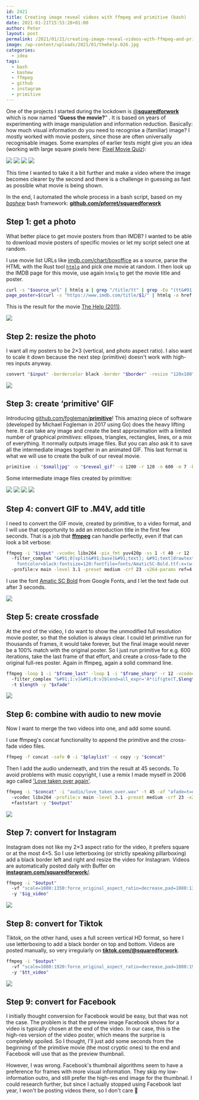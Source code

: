 ```yaml
---
id: 2421
title: Creating image reveal videos with ffmpeg and primitive (bash)
date: 2021-01-21T15:53:28+01:00
author: Peter
layout: post
permalink: /2021/01/21/creating-image-reveal-videos-with-ffmpeg-and-primitive/
image: /wp-content/uploads/2021/01/thehelp.026.jpg
categories:
  - idea
tags:
  - bash
  - bashew
  - ffmpeg
  - github
  - instagram
  - primitive
---
```

One of the projects I started during the lockdown is [@**squaredforwork**](https://www.instagram.com/squaredforwork/) 
which is now named &#8220;**Guess the movie?**&#8221; . 
It is based on years of experimenting with image manipulation and information reduction. 
Basically: how much visual information do you need to recognise a (familiar) image? 
I mostly worked with movie posters, since those are often universally recognisable images. 
Some examples of earlier tests might give you an idea (working with large square pixels here: 
[Pixel Movie Quiz](https://blog.forret.com/2020/05/07/making-the-pixel-movie-quiz/)):

![](https://blog.forret.com/wp-content/uploads/2021/01/avatar.c39f.20-M16C16G20-300x300.jpg)
![](https://blog.forret.com/wp-content/uploads/2021/01/american.5f4f.32-M8G20-300x300.jpg)
![](https://blog.forret.com/wp-content/uploads/2021/01/Batman2.4a6b.20-M16C16G20-300x300.jpg)
![](https://blog.forret.com/wp-content/uploads/2021/01/Ghostbus.ed6f.10-M8C16G20-300x300.jpg)


This time I wanted to take it a bit further and make a video where the image becomes clearer by the second 
and there is a challenge in guessing as fast as possible what movie is being shown. 

In the end, I automated the whole process in a bash script, based on my 
_[bashew](https://github.com/pforret/bashew)_ bash framework: [**github.com/pforret/squaredforwork**](https://github.com/pforret/squaredforwork)

## Step 1: get a photo

What better place to get movie posters from than IMDB? I wanted to be able to download movie posters of specific movies or let my script select one at random.

I use movie list URLs like [imdb.com/chart/boxoffice](https://www.imdb.com/chart/boxoffice) as a source, parse the HTML with the Rust tool [`htmlq`](https://github.com/mgdm/htmlq) and pick one movie at random. I then look up the IMDB page for this movie, use again `htmlq` to get the movie title and poster. 

```bash
curl -s "$source_url" | htmlq a | grep "/title/tt" | grep -Eo "(tt&#91;0-9]+)" | sort -u | shuf -n 1
page_poster=$(curl -s "https://www.imdb.com/title/$1/" | htmlq -a href a | grep /title | grep mediaviewer | head -1)
```


This is the result for the movie [The Help (2011)](https://www.imdb.com/title/tt1454029).

![](https://blog.forret.com/wp-content/uploads/2021/01/tt1454029.the-help-691x1024.jpg)

## Step 2: resize the photo

I want all my posters to be 2&#215;3 (vertical, and photo aspect ratio). 
I also want to scale it down because the next step (primitive) doesn't work with high-res inputs anyway.

```bash
convert "$input" -bordercolor black -border "$border" -resize "120x180"^ -gravity center -crop "120x180+0+0" +repage "$output"
```

![](https://blog.forret.com/wp-content/uploads/2021/01/the-help.small_.jpg)

## Step 3: create &#8216;primitive' GIF

Introducing [github.com/fogleman/**primitive**](https://github.com/fogleman/primitive)! 
This amazing piece of software (developed by Michael Fogleman in 2017 using Go) does the heavy lifting here. 
It can take any image and create the best approximation with a limited number of graphical _primitives_: 
ellipses, triangles, rectangles, lines, or a mix of everything. It normally outputs image files. 
But you can also ask it to save all the intermediate images together in an animated GIF. 
This last format is what we will use to create the bulk of our reveal movie.

```bash
primitive -i "$smalljpg" -o "$reveal_gif" -s 1200 -r 120 -n 600 -m 7 -bg FFFFFF
```

Some intermediate image files created by primitive:

![](https://blog.forret.com/wp-content/uploads/2021/01/thehelp.001-200x300.jpg) ![](https://blog.forret.com/wp-content/uploads/2021/01/thehelp.016-200x300.jpg)
![](https://blog.forret.com/wp-content/uploads/2021/01/thehelp.026-200x300.jpg) ![](https://blog.forret.com/wp-content/uploads/2021/01/thehelp.036-200x300.jpg)


## Step 4: convert GIF to .M4V, add title

I need to convert the GIF movie, created by primitive, to a video format, 
and I will use that opportunity to add an introduction title in the first few seconds. 
That is a job that [**ffmpeg**](https://ffmpeg.org/) can handle perfectly, even if that can look a bit verbose:

```bash
ffmpeg -i "$input" -vcodec libx264 -pix_fmt yuv420p -ss 1 -t 40 -r 12 
  -filter_complex "&#91;0]split&#91;base]&#91;text]; &#91;text]drawtext=text='$opening': 
    fontcolor=black:fontsize=120:fontfile=fonts/AmaticSC-Bold.ttf:x=(w-text_w)/2:y=(h-text_h)/2,format=yuv420p,fade=t=out:st=3:d=1:alpha=1&#91;subtitles]; &#91;base]&#91;subtitles]overlay" 
  -profile:v main -level 3.1 -preset medium -crf 23 -x264-params ref=4 -movflags +faststart -y "$output"
```

I use the font [Amatic SC Bold](https://fonts.google.com/specimen/Amatic+SC) from Google Fonts, 
and I let the text fade out after 3 seconds.

![](https://blog.forret.com/wp-content/uploads/2021/01/the-help.intro_-683x1024.gif)

## Step 5: create crossfade

At the end of the video, I do want to show the unmodified full resolution movie poster, so that the solution is always clear. I could let primitive run for thousands of frames, it would take forever, but the final image would never be a 100% match with the original poster. So I just run primitive for e.g. 600 iterations, take the last frame of that effort, and create a cross-fade to the original full-res poster. Again in ffmpeg, again a solid command line.

```bash
ffmpeg -loop 1 -i "$frame_last" -loop 1 -i "$frame_sharp" -r 12 -vcodec libx264 -pix_fmt yuv420p 
  -filter_complex "&#91;1:v]&#91;0:v]blend=all_expr='A*(if(gte(T,$length),1,T/$length))+B*(1-(if(gte(T,$length),1,T/$length)))'" 
  -t $length -y "$xfade"
```

![](https://blog.forret.com/wp-content/uploads/2021/01/the-help.xfade_.gif)

## Step 6: combine with audio to new movie

Now I want to merge the two videos into one, and add some sound. 

I use ffmpeg's concat functionality to append the primitive and the cross-fade video files.

```bash
ffmpeg -f concat -safe 0 -i "$playlist" -c copy -y "$concat"
```

Then I add the audio underneath, and trim the result at 45 seconds. 
To avoid problems with music copyright, I use a remix I made myself in 2006 ago called 
['Love taken over again'](https://soundcloud.com/pforret/mashup-12-love-taken-over-again).


```bash
ffmpeg -i "$concat" -i "audio/love_taken_over.wav" -t 45 -af "afade=t=out:st=40:d=5" 
  -vcodec libx264 -profile:v main -level 3.1 -preset medium -crf 23 -x264-params ref=4 -movflags 
  +faststart -y "$output"
```

![](https://blog.forret.com/wp-content/uploads/2021/01/thehelp.gif)

## Step 7: convert for Instagram

Instagram does not like my 2&#215;3 aspect ratio for the video, it prefers square or at the most 4&#215;5. So I use letterboxing (or strictly speaking pillarboxing) add a black border left and right and resize the video for Instagram. Videos are automatically posted daily with Buffer on [**instagram.com/squaredforwork**/](https://www.instagram.com/squaredforwork/).

```bash
ffmpeg -i "$output" 
  -vf "scale=1080:1350:force_original_aspect_ratio=decrease,pad=1080:1350:(ow-iw)/2:(oh-ih)/2" 
  -y "$ig_video"
```

![](https://blog.forret.com/wp-content/uploads/2021/01/the-help.ig_.gif)

## Step 8: convert for Tiktok

Tiktok, on the other hand, uses a full screen vertical HD format, so here I use letterboxing to add a black border on top and bottom. Videos are posted manually, so very irregularly on [**tiktok.com/@squaredforwork**](https://www.tiktok.com/@squaredforwork). 

```bash
ffmpeg -i "$output" 
  -vf "scale=1080:1920:force_original_aspect_ratio=decrease,pad=1080:1920:(ow-iw)/2:(oh-ih)/2" 
  -y "$tt_video"
```

![](https://blog.forret.com/wp-content/uploads/2021/01/the-help.tt_.gif)

## Step 9: convert for Facebook

I initially thought conversion for Facebook would be easy, but that was not the case. 
The problem is that the preview image Facebook shows for a video is typically chosen at the end of the video. 
In our case, this is the high-res version of the video poster, which means the surprise is completely spoiled. 
So I thought, I'll just add some seconds from the beginning of the primitive movie (the most cryptic ones) 
to the end and Facebook will use that as the preview thumbnail.

However, I was wrong. Facebook's thumbnail algorithms seem to have a preference for frames 
with more visual information. They skip my low-information outro, and still prefer the high-res end image for 
the thumbnail. I could research further, but since I actually stopped using Facebook last year, 
I won't be posting videos there, so I don't care 🙂
